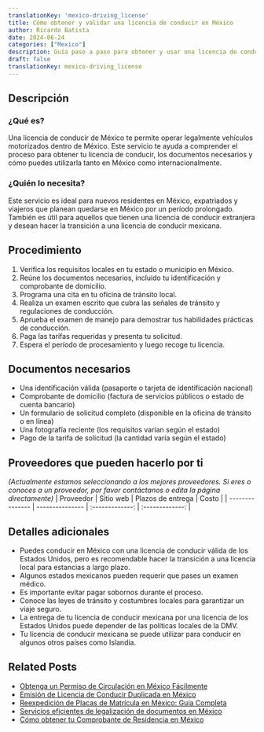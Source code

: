 ```yaml
---
translationKey: 'mexico-driving_license'
title: Cómo obtener y validar una licencia de conducir en México
author: Ricardo Batista
date: 2024-06-24
categories: ["Mexico"]
description: Guía paso a paso para obtener y usar una licencia de conducir mexicana. Ideal para nuevos conductores o viajeros.
draft: false
translationKey: mexico-driving_license
---
```


## Descripción
### ¿Qué es?
Una licencia de conducir de México te permite operar legalmente vehículos motorizados dentro de México. Este servicio te ayuda a comprender el proceso para obtener tu licencia de conducir, los documentos necesarios y cómo puedes utilizarla tanto en México como internacionalmente.

### ¿Quién lo necesita?
Este servicio es ideal para nuevos residentes en México, expatriados y viajeros que planean quedarse en México por un período prolongado. También es útil para aquellos que tienen una licencia de conducir extranjera y desean hacer la transición a una licencia de conducir mexicana.

## Procedimiento

1. Verifica los requisitos locales en tu estado o municipio en México.
2. Reúne los documentos necesarios, incluido tu identificación y comprobante de domicilio.
3. Programa una cita en tu oficina de tránsito local.
4. Realiza un examen escrito que cubra las señales de tránsito y regulaciones de conducción.
5. Aprueba el examen de manejo para demostrar tus habilidades prácticas de conducción.
6. Paga las tarifas requeridas y presenta tu solicitud.
7. Espera el período de procesamiento y luego recoge tu licencia.

## Documentos necesarios

- Una identificación válida (pasaporte o tarjeta de identificación nacional)
- Comprobante de domicilio (factura de servicios públicos o estado de cuenta bancario)
- Un formulario de solicitud completo (disponible en la oficina de tránsito o en línea)
- Una fotografía reciente (los requisitos varían según el estado)
- Pago de la tarifa de solicitud (la cantidad varía según el estado)

## Proveedores que pueden hacerlo por ti
_(Actualmente estamos seleccionando a los mejores proveedores. Si eres o conoces a un proveedor, por favor contáctanos o edita la página directamente)_
| Proveedor       |     Sitio web    |    Plazos de entrega    |      Costo      |
| --------------- | ---------------  |      :-------------:     |    :-------------:   |

## Detalles adicionales

- Puedes conducir en México con una licencia de conducir válida de los Estados Unidos, pero es recomendable hacer la transición a una licencia local para estancias a largo plazo.
- Algunos estados mexicanos pueden requerir que pases un examen médico.
- Es importante evitar pagar sobornos durante el proceso.
- Conoce las leyes de tránsito y costumbres locales para garantizar un viaje seguro.
- La entrega de tu licencia de conducir mexicana por una licencia de los Estados Unidos puede depender de las políticas locales de la DMV.
- Tu licencia de conducir mexicana se puede utilizar para conducir en algunos otros países como Islandia.
## Related Posts

- [Obtenga un Permiso de Circulación en México Fácilmente](https://tramitit.com/es/guides/mexico/permiso_de_circulación/)
- [Emisión de Licencia de Conducir Duplicada en México](https://tramitit.com/es/guides/mexico/expedición_de_duplicado_de_licencia_de_conducir/)
- [Reexpedición de Placas de Matrícula en México: Guía Completa](https://tramitit.com/es/guides/mexico/reemplacamiento/)
- [Servicios eficientes de legalización de documentos en México](https://tramitit.com/es/guides/mexico/legalización_de_documentos/)
- [Cómo obtener tu Comprobante de Residencia en México](https://tramitit.com/es/guides/mexico/carta_de_residencia/)